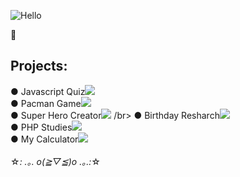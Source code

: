![Hello](https://user-images.githubusercontent.com/100588945/160874142-803b4397-20f6-43ff-bf30-1c47f688131d.gif)

🚀<h2>Projects:</h2>
● Javascript Quiz<img src="https://img.shields.io/static/v1?label=Status&message=Complete&color=B57CFF&style=plastic&logo=ghost"/>
</br>
● Pacman Game<img src="https://img.shields.io/static/v1?label=Status&message=Complete&color=B57CFF&style=plastic&logo=ghost"/>
</br>
● Super Hero Creator<img src="https://img.shields.io/static/v1?label=Status&message=Complete&color=B57CFF&style=plastic&logo=ghost"/>
/br>
● Birthday Resharch<img src="https://img.shields.io/static/v1?label=Status&message=Complete&color=B57CFF&style=plastic&logo=ghost"/>
</br>
● PHP Studies<img src="https://img.shields.io/static/v1?label=Status&message=Complete&color=B57CFF&style=plastic&logo=ghost"/>
</br>
● My Calculator<img src="https://img.shields.io/static/v1?label=Status&message=Complete&color=B57CFF&style=plastic&logo=ghost"/>
</br>
</br>
☆*: .｡. o(≧▽≦)o .｡.:*☆
